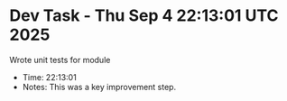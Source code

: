 # Dev Task - Thu Sep  4 22:13:01 UTC 2025
Wrote unit tests for module
- Time: 22:13:01
- Notes: This was a key improvement step.
